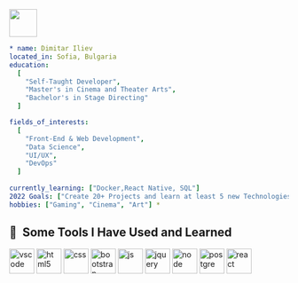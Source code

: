 
<a href="https://www.instagram.com/dimitar7iliev/">
  <img height="50" src="https://user-images.githubusercontent.com/46517096/166974368-9798f39f-1f46-499c-b14e-81f0a3f83a06.png"/>
  </a>

```yaml
* name: Dimitar Iliev
located_in: Sofia, Bulgaria
education:
  [
    "Self-Taught Developer",
    "Master's in Cinema and Theater Arts",
    "Bachelor's in Stage Directing"
  ]

fields_of_interests:
  [
    "Front-End & Web Development",
    "Data Science",
    "UI/UX",
    "DevOps"
  ]
  
currently_learning: ["Docker,React Native, SQL"]
2022 Goals: ["Create 20+ Projects and learn at least 5 new Technologies."]
hobbies: ["Gaming", "Cinema", "Art"] *
```
<h2> 🚀 &nbsp;Some Tools I Have Used and Learned</h2>
<p align="left">
<img src="https://cdn.jsdelivr.net/gh/devicons/devicon/icons/vscode/vscode-original.svg" alt="vscode" width="45" height="45"/>
<img src="https://cdn.jsdelivr.net/gh/devicons/devicon/icons/html5/html5-original-wordmark.svg" alt="html5" width="45 height="45 />
<img src="https://cdn.jsdelivr.net/gh/devicons/devicon/icons/css3/css3-original-wordmark.svg" alt="css" width="45" height="45" />                                       
<img src="https://cdn.jsdelivr.net/gh/devicons/devicon/icons/bootstrap/bootstrap-original-wordmark.svg" alt="bootstrap" width="45 height="45 />
<img src="https://cdn.jsdelivr.net/gh/devicons/devicon/icons/javascript/javascript-plain.svg" alt="js" width="45" height="45" />                                       
<img src="https://cdn.jsdelivr.net/gh/devicons/devicon/icons/jquery/jquery-original-wordmark.svg" alt="jquery" width="45" height="45" />
<img src="https://cdn.jsdelivr.net/gh/devicons/devicon/icons/nodejs/nodejs-original-wordmark.svg" alt="node" width="45" height="45" />                                 <img src="https://cdn.jsdelivr.net/gh/devicons/devicon/icons/postgresql/postgresql-original-wordmark.svg" alt="postgre" width="45" height="45" />
<img src="https://cdn.jsdelivr.net/gh/devicons/devicon/icons/react/react-original-wordmark.svg" alt="react" width="45" height="45" />
</p>
